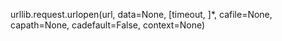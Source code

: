 urllib.request.urlopen(url, data=None, [timeout, ]*, cafile=None, capath=None, cadefault=False, context=None)
